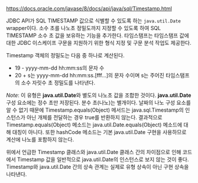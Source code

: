 https://docs.oracle.com/javase/8/docs/api/java/sql/Timestamp.html

JDBC API가 SQL TIMESTAMP 값으로 식별할 수 있도록 하는 `java.util.Date` wrapper이다. 소수 초를 나노초 정밀도까지 지정할 수 있도록 하여 SQL TIMESTAMP 소수 초 값을 보유하는 기능을 추가한다. 타임스탬프는 타임스탬프 값에 대한 JDBC 이스케이프 구문을 지원하기 위한 형식 지정 및 구문 분석 작업도 제공한다.

Timestamp 객체의 정밀도는 다음 중 하나로 계산된다.

- 19 - yyyy-mm-dd hh:mm:ss의 문자 수
- 20 + s는 yyyy-mm-dd hh:mm:ss.[fff...]의 문자 수이며 s는 주어진 타임스탬프의 소수 자릿수 초 정밀도를 나타낸다.

*Note*: 이 유형은 **java.util.Date**와 별도의 나노초 값을 조합한 것이다. **java.util.Date** 구성 요소에는 정수 초만 저장된다. 분수 초(나노)는 별개이다. 날짜의 나노 구성 요소를 알 수 없기 때문에 Timestamp.equals(Object) 메서드는 java.sql.Timestamp의 인스턴스가 아닌 개체를 전달하는 경우 true를 반환하지 않는다. 결과적으로 Timestamp.equals(Object) 메소드는 java.util.Date.equals(Object) 메소드에 대해 대칭이 아니다. 또한 hashCode 메소드는 기본 java.util.Date 구현을 사용하므로 계산에 나노를 포함하지 않는다.

위에서 언급한 Timestamp 클래스와 java.util.Date 클래스 간의 차이점으로 인해 코드에서 Timestamp 값을 일반적으로 java.util.Date의 인스턴스로 보지 않는 것이 좋다. Timestamp와 java.util.Date 간의 상속 관계는 실제로 유형 상속이 아닌 구현 상속을 나타낸다.
